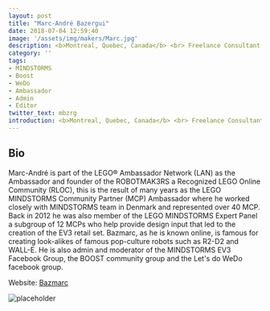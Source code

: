 ```yaml
---
layout: post
title: "Marc-André Bazergui"
date: 2018-07-04 12:59:40
image: '/assets/img/makers/Marc.jpg'
description: <b>Montreal, Quebec, Canada</b> <br> Freelance Consultant
category: ''
tags:
- MINDSTORMS
- Boost
- WeDo
- Ambassador
- Admin
- Editor
twitter_text: mbzrg
introduction: <b>Montreal, Quebec, Canada</b> <br> Freelance Consultant
---
```




## Bio


Marc-André is part of the LEGO® Ambassador Network (LAN) as the Ambassador and founder of the ROBOTMAK3RS a Recognized LEGO Online Community (RLOC), this is the result of many years as the LEGO MINDSTORMS Community Partner (MCP) Ambassador where he worked closely with MINDSTORMS team in Denmark  and represented over 40 MCP.  Back in 2012 he was also member of the LEGO MINDSTORMS Expert Panel a subgroup of 12 MCPs who help provide design input that led to the creation of the EV3 retail set. Bazmarc, as he is known online, is famous for creating look-alikes of famous pop-culture robots such as R2-D2 and WALL-E. He is also admin and moderator of the MINDSTORMS EV3 Facebook Group, the BOOST community group and the Let's do WeDo facebook group.


Website: [Bazmarc](http://www.Bazmarc.ca)


![placeholder](https://lh3.googleusercontent.com/-CfC57wVBFaM/Wz2UOGcebuI/AAAAAAADyvs/sGkl0KhJYuEsKmvu6gWsjDqY6js02YecwCEwYBhgL/h240/Screen%2BShot%2B2018-07-04%2Bat%2B11.44.15%2BPM.png "ambassador@robotmak3rs.com")
